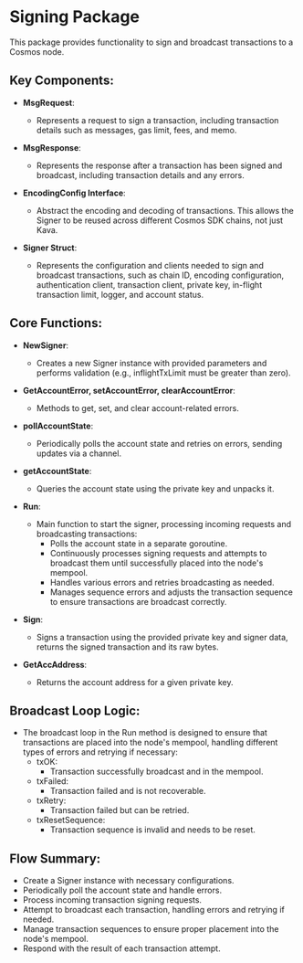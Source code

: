 # Signing Package

This package provides functionality to sign and broadcast transactions to a Cosmos node.

## Key Components:
- **MsgRequest**:
  - Represents a request to sign a transaction, including transaction details such as messages, gas limit, fees, and memo.

- **MsgResponse**: 
  - Represents the response after a transaction has been signed and broadcast, including transaction details and any errors.

- **EncodingConfig Interface**:
  - Abstract the encoding and decoding of transactions. This allows the Signer to be reused across different 
  Cosmos SDK chains, not just Kava.

- **Signer Struct**:
  - Represents the configuration and clients needed to sign and broadcast transactions, such as chain ID, 
  encoding configuration, authentication client, transaction client, private key, in-flight transaction limit, 
  logger, and account status.

## Core Functions:

- **NewSigner**:
  - Creates a new Signer instance with provided parameters and performs validation (e.g., inflightTxLimit 
  must be greater than zero).

- **GetAccountError, setAccountError, clearAccountError**:
  - Methods to get, set, and clear account-related errors.

- **pollAccountState**:
  - Periodically polls the account state and retries on errors, sending updates via a channel.

- **getAccountState**:
  - Queries the account state using the private key and unpacks it.
  
- **Run**:
  - Main function to start the signer, processing incoming requests and broadcasting transactions:
    - Polls the account state in a separate goroutine. 
    - Continuously processes signing requests and attempts to broadcast them until successfully placed into 
    the node's mempool. 
    - Handles various errors and retries broadcasting as needed. 
    - Manages sequence errors and adjusts the transaction sequence to ensure transactions are broadcast correctly.

- **Sign**:
  - Signs a transaction using the provided private key and signer data, returns the signed transaction and its raw bytes.
  
- **GetAccAddress**:
  - Returns the account address for a given private key.

## Broadcast Loop Logic:
  - The broadcast loop in the Run method is designed to ensure that transactions are placed into the node's mempool, 
  handling different types of errors and retrying if necessary:
    - txOK: 
      - Transaction successfully broadcast and in the mempool. 
    - txFailed: 
      - Transaction failed and is not recoverable. 
    - txRetry: 
      - Transaction failed but can be retried. 
    - txResetSequence: 
      - Transaction sequence is invalid and needs to be reset.


## Flow Summary:
- Create a Signer instance with necessary configurations. 
- Periodically poll the account state and handle errors. 
- Process incoming transaction signing requests. 
- Attempt to broadcast each transaction, handling errors and retrying if needed. 
- Manage transaction sequences to ensure proper placement into the node's mempool. 
- Respond with the result of each transaction attempt.